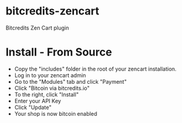 bitcredits-zencart
==================

Bitcredits Zen Cart plugin


Install - From Source
=====================

* Copy the "includes" folder in the root of your zencart installation.
* Log in to your zencart admin
* Go to the "Modules" tab and click "Payment"
* Click "Bitcoin via bitcredits.io"
* To the right, click "Install"
* Enter your API Key
* Click "Update"
* Your shop is now bitcoin enabled
